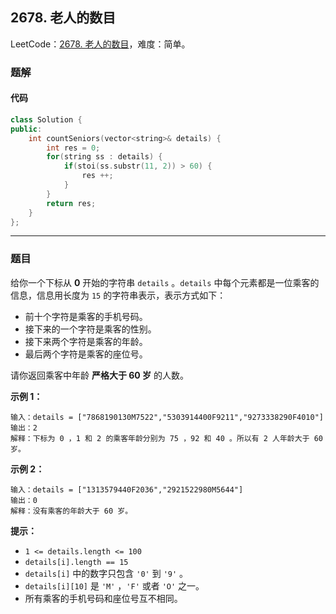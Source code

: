 ## 2678. 老人的数目

LeetCode：[2678. 老人的数目](https://leetcode.cn/problems/number-of-senior-citizens/)，难度：简单。

### 题解

#### 代码

```c++
class Solution {
public:
    int countSeniors(vector<string>& details) {
        int res = 0;
        for(string ss : details) {
            if(stoi(ss.substr(11, 2)) > 60) {
                res ++;
            }
        }
        return res;
    }
};
```



---



### 题目

给你一个下标从 **0** 开始的字符串 `details` 。`details` 中每个元素都是一位乘客的信息，信息用长度为 `15` 的字符串表示，表示方式如下：

- 前十个字符是乘客的手机号码。
- 接下来的一个字符是乘客的性别。
- 接下来两个字符是乘客的年龄。
- 最后两个字符是乘客的座位号。

请你返回乘客中年龄 **严格大于 60 岁** 的人数。

 

**示例 1：**

```
输入：details = ["7868190130M7522","5303914400F9211","9273338290F4010"]
输出：2
解释：下标为 0 ，1 和 2 的乘客年龄分别为 75 ，92 和 40 。所以有 2 人年龄大于 60 岁。
```

**示例 2：**

```
输入：details = ["1313579440F2036","2921522980M5644"]
输出：0
解释：没有乘客的年龄大于 60 岁。
```

 

**提示：**

- `1 <= details.length <= 100`
- `details[i].length == 15`
- `details[i]` 中的数字只包含 `'0'` 到 `'9'` 。
- `details[i][10]` 是 `'M'` ，`'F'` 或者 `'O'` 之一。
- 所有乘客的手机号码和座位号互不相同。


